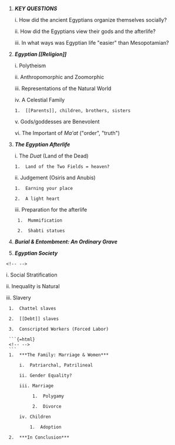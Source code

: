 1.  ***KEY QUESTIONS***

    i.  How did the ancient Egyptians organize themselves socially?

    ii. How did the Egyptians view their gods and the afterlife?

    iii. In what ways was Egyptian life "easier" than Mesopotamian?

2.  ***Egyptian [[Religion]]***

    i.  Polytheism

    ii. Anthropomorphic and Zoomorphic

    iii. Representations of the Natural World

    iv. A Celestial Family

        1.  [[Parents]], children, brothers, sisters

    v.  Gods/goddesses are Benevolent

    vi. The Important of *Ma'at* ("order", "truth")

3.  ***The Egyptian Afterlife***

    i.  The *Duat* (Land of the Dead)

        1.  Land of the Two Fields = heaven?

    ii. Judgement (Osiris and Anubis)

        1.  Earning your place

        2.  A light heart

    iii. Preparation for the afterlife

         1.  Mummification

         2.  Shabti statues

4.  ***Burial & Entombment: An Ordinary Grave***

5.  ***Egyptian Society***

```{=html}
<!-- -->
```
i.  Social Stratification

ii. Inequality is Natural

iii. Slavery

     1.  Chattel slaves

     2.  [[Debt]] slaves

     3.  Conscripted Workers (Forced Labor)

     ```{=html}
     <!-- -->
     ```
     1.  ***The Family: Marriage & Women***

         i.  Patriarchal, Patrilineal

         ii. Gender Equality?

         iii. Marriage

              1.  Polygamy

              2.  Divorce

         iv. Children

             1.  Adoption

     2.  ***In Conclusion***
